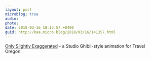 ```yaml
---
layout: post
microblog: true
audio: 
photo: 
date: 2018-03-16 18:13:57 +0400
guid: http://kaa.micro.blog/2018/03/16/141357.html
---
```

 [Only Slightly Exaggerated](http://thekidshouldseethis.com/post/only-slightly-exaggerated-a-ghibli-style-animation-for-travel-oregon) - a Studio Ghibli-style animation for Travel Oregon.
